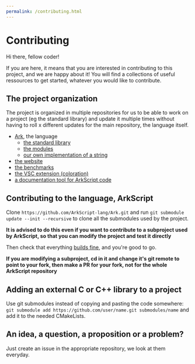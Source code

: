 ```yaml
---
permalink: /contributing.html
---
```


# Contributing

Hi there, fellow coder!

If you are here, it means that you are interested in contributing to this project, and we are happy about it! You will find a collections of useful ressources to get started, whatever you would like to contribute.

## The project organization

The project is organized in multiple repositories for us to be able to work on a project (eg the standard library) and update it multiple times without having to roll x different updates for the main repository, the language itself.

* [Ark](https://github.com/ArkScript-lang/Ark), the language
    * [the standard library](https://github.com/ArkScript-lang/std)
    * [the modules](https://github.com/ArkScript-lang/modules)
    * [our own implementation of a string](https://github.com/ArkScript-lang/String)
* [the website](https://github.com/ArkScript-lang/arkscript-lang.github.io)
* [the benchmarks](https://github.com/ArkScript-lang/benchmarks)
* [the VSC extension (coloration)](https://github.com/ArkScript-lang/ArkScript-VSC)
* [a documentation tool for ArkScript code](https://github.com/ArkScript-lang/ArkDoc)

## Contributing to the language, ArkScript

Clone `https://github.com/ArkScript-lang/Ark.git` and run `git submodule update --init --recursive` to clone all the submodules used by the project.

**It is advised to do this even if you want to contribute to a subproject used by ArkScript, so that you can modify the project and test it directly**

Then check that everything [builds fine](tutorials/building.html), and you're good to go.

**If you are modifying a subproject, cd in it and change it's git remote to point to your fork, then make a PR for your fork, not for the whole ArkScript repository**

## Adding an external C or C++ library to a project

Use git submodules instead of copying and pasting the code somewhere: `git submodule add https://github.com/user/name.git submodules/name` and add it to the needed CMakeLists.

## An idea, a question, a proposition or a problem?

Just create an issue in the appropriate repository, we look at them everyday.